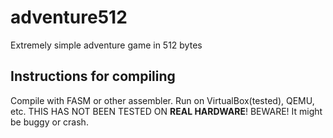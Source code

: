 # adventure512
Extremely simple adventure game in 512 bytes

## Instructions for compiling

Compile with FASM or other assembler. Run on VirtualBox(tested), QEMU, etc. THIS HAS NOT BEEN TESTED ON **REAL HARDWARE**! BEWARE! It might be buggy or crash.
